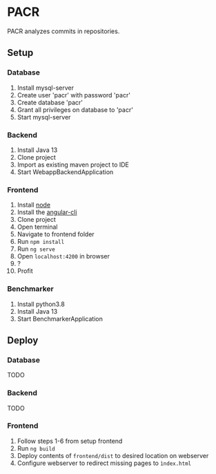 # PACR

PACR analyzes commits in repositories.

## Setup

### Database

1. Install mysql-server
2. Create user 'pacr' with password 'pacr'
3. Create database 'pacr'
4. Grant all privileges on database to 'pacr'
5. Start mysql-server
 
### Backend

1. Install Java 13
2. Clone project
3. Import as existing maven project to IDE
4. Start WebappBackendApplication
 
### Frontend

1. Install [node](https://nodejs.org/en/)
2. Install the [angular-cli](https://cli.angular.io)
2. Clone project
3. Open terminal
4. Navigate to frontend folder
5. Run `npm install`
6. Run `ng serve`
7. Open `localhost:4200` in browser
8. ?
9. Profit

### Benchmarker

1. Install python3.8
2. Install Java 13
3. Start BenchmarkerApplication

## Deploy

### Database

TODO

### Backend

TODO

### Frontend

1. Follow steps 1-6 from setup frontend
2. Run `ng build`
3. Deploy contents of `frontend/dist` to desired location on webserver
4. Configure webserver to redirect missing pages to `ìndex.html`
